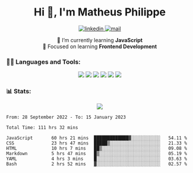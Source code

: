 
<h1 align="center">Hi 👋, I'm Matheus Philippe</h1>
<p align="center">
  <a href="https://www.linkedin.com/in/matheusphilippe-" target="_blank" rel="noopener noreferrer">
    <img alt="linkedin" src="https://img.shields.io/static/v1?label=&message=Linkedin&color=blue&logo=linkedin&style=for-the-badge" /> </a>
 
  <a href="mailto:matheus.philippe2002@gmail.com">
    <img alt="mail" src="https://img.shields.io/badge/Gmail-D14836?style=for-the-badge&logo=gmail&logoColor=white" /> </a>
 <div align='center'>
  🌱 I’m currently learning <strong>JavaScript</strong><br>
  📖 Focused on learning <strong>Frontend Development</strong>
</div>

   
</p>



<h3 align="left">🧑‍💻 Languages and Tools:</h3>

<p align="center">
  <img src="https://img.shields.io/badge/HTML5-E34F26?style=for-the-badge&logo=html5&logoColor=white" />
  <img src="https://img.shields.io/badge/CSS3-1572B6?style=for-the-badge&logo=css3&logoColor=white" />
  <img src="https://img.shields.io/badge/JavaScript-323330?style=for-the-badge&logo=javascript&logoColor=F7DF1E" /> 
  <img src="https://img.shields.io/badge/Git-F05032?style=for-the-badge&logo=git&logoColor=white" />
  <img src="https://img.shields.io/badge/Linux-FCC624?style=for-the-badge&logo=linux&logoColor=black" />
  <img src="https://img.shields.io/badge/VSCode-0078D4?style=for-the-badge&logo=visual%20studio%20code&logoColor=white" />
  
</p>

<h3 align="left"> 📊 Stats: </h3>

<p align="center">
  <img src="https://github-readme-stats.vercel.app/api/top-langs?username=mph7&show_icons=true&theme=tokyonight&hide_border=true&locale=en&langs_count=6&layout=compact" /> 



<!--START_SECTION:waka-->

```text
From: 28 September 2022 - To: 15 January 2023

Total Time: 111 hrs 32 mins

JavaScript       60 hrs 21 mins  █████████████▓░░░░░░░░░░░   54.11 %
CSS              23 hrs 47 mins  █████▒░░░░░░░░░░░░░░░░░░░   21.33 %
HTML             10 hrs 7 mins   ██▒░░░░░░░░░░░░░░░░░░░░░░   09.08 %
Markdown         5 hrs 47 mins   █▒░░░░░░░░░░░░░░░░░░░░░░░   05.19 %
YAML             4 hrs 3 mins    █░░░░░░░░░░░░░░░░░░░░░░░░   03.63 %
Bash             2 hrs 52 mins   ▓░░░░░░░░░░░░░░░░░░░░░░░░   02.57 %
```

<!--END_SECTION:waka-->
</p>

